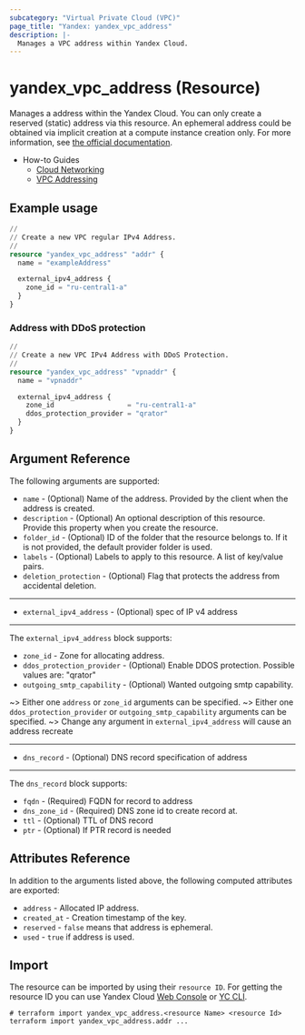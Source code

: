 ```yaml
---
subcategory: "Virtual Private Cloud (VPC)"
page_title: "Yandex: yandex_vpc_address"
description: |-
  Manages a VPC address within Yandex Cloud.
---
```


# yandex_vpc_address (Resource)

Manages a address within the Yandex Cloud. You can only create a reserved (static) address via this resource. An ephemeral address could be obtained via implicit creation at a compute instance creation only. For more information, see [the official documentation](https://yandex.cloud/docs/vpc/concepts/address).

* How-to Guides
  * [Cloud Networking](https://yandex.cloud/docs/vpc/)
  * [VPC Addressing](https://yandex.cloud/docs/vpc/concepts/address)

## Example usage

```terraform
//
// Create a new VPC regular IPv4 Address.
//
resource "yandex_vpc_address" "addr" {
  name = "exampleAddress"

  external_ipv4_address {
    zone_id = "ru-central1-a"
  }
}
```

### Address with DDoS protection

```terraform
//
// Create a new VPC IPv4 Address with DDoS Protection.
//
resource "yandex_vpc_address" "vpnaddr" {
  name = "vpnaddr"

  external_ipv4_address {
    zone_id                  = "ru-central1-a"
    ddos_protection_provider = "qrator"
  }
}
```

## Argument Reference

The following arguments are supported:

* `name` - (Optional) Name of the address. Provided by the client when the address is created.
* `description` - (Optional) An optional description of this resource. Provide this property when you create the resource.
* `folder_id` - (Optional) ID of the folder that the resource belongs to. If it is not provided, the default provider folder is used.
* `labels` - (Optional) Labels to apply to this resource. A list of key/value pairs.
* `deletion_protection` - (Optional) Flag that protects the address from accidental deletion.

---

* `external_ipv4_address` - (Optional) spec of IP v4 address

---

The `external_ipv4_address` block supports:

* `zone_id` - Zone for allocating address.
* `ddos_protection_provider` - (Optional) Enable DDOS protection. Possible values are: "qrator"
* `outgoing_smtp_capability` - (Optional) Wanted outgoing smtp capability.

~> Either one `address` or `zone_id` arguments can be specified. ~> Either one `ddos_protection_provider` or `outgoing_smtp_capability` arguments can be specified. ~> Change any argument in `external_ipv4_address` will cause an address recreate

---

* `dns_record` - (Optional) DNS record specification of address

---

The `dns_record` block supports:

* `fqdn` - (Required) FQDN for record to address
* `dns_zone_id` - (Required) DNS zone id to create record at.
* `ttl` - (Optional) TTL of DNS record
* `ptr` - (Optional) If PTR record is needed

## Attributes Reference

In addition to the arguments listed above, the following computed attributes are exported:

* `address` - Allocated IP address.
* `created_at` - Creation timestamp of the key.
* `reserved` - `false` means that address is ephemeral.
* `used` - `true` if address is used.


## Import

The resource can be imported by using their `resource ID`. For getting the resource ID you can use Yandex Cloud [Web Console](https://console.yandex.cloud) or [YC CLI](https://yandex.cloud/docs/cli/quickstart).

```shell
# terraform import yandex_vpc_address.<resource Name> <resource Id>
terraform import yandex_vpc_address.addr ...
```
